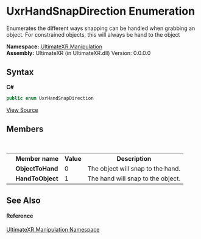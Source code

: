 # UxrHandSnapDirection Enumeration
 

Enumerates the different ways snapping can be handled when grabbing an object. For constrained objects, this will always be hand to the object

**Namespace:**&nbsp;<a href="N_UltimateXR_Manipulation">UltimateXR.Manipulation</a><br />**Assembly:**&nbsp;UltimateXR (in UltimateXR.dll) Version: 0.0.0.0

## Syntax

**C#**<br />
``` C#
public enum UxrHandSnapDirection
```

<a href="UltimateXR/Scripts/Manipulation/UxrHandSnapDirection.cs" rel="noopener noreferrer" title="View the source code">View Source</a><br />

## Members
&nbsp;<table><tr><th></th><th>Member name</th><th>Value</th><th>Description</th></tr><tr><td /><td target="F:UltimateXR.Manipulation.UxrHandSnapDirection.ObjectToHand">**ObjectToHand**</td><td>0</td><td>The object will snap to the hand.</td></tr><tr><td /><td target="F:UltimateXR.Manipulation.UxrHandSnapDirection.HandToObject">**HandToObject**</td><td>1</td><td>The hand will snap to the object.</td></tr></table>

## See Also


#### Reference
<a href="N_UltimateXR_Manipulation">UltimateXR.Manipulation Namespace</a><br />